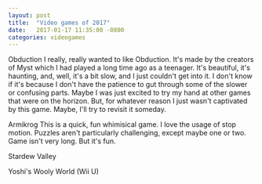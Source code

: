 ```yaml
---
layout: post
title:  "Video games of 2017"
date:   2017-01-17 11:35:00 -0800
categories: videogames
---
```


Obduction
I really, really wanted to like Obduction. It's made by the creators of Myst which I had played a long time ago as a teenager. It's beautiful, it's haunting, and, well, it's a bit slow, and I just couldn't get into it. I don't know if it's because I don't have the patience to gut through some of the slower or confusing parts. Maybe I was just excited to try my hand at other games that were on the horizon. But, for whatever reason I just wasn't captivated by this game. Maybe, I'll try to revisit it someday.

Armikrog
This is a quick, fun whimisical game. I love the usage of stop motion. Puzzles aren't particularly challenging, except maybe one or two. Game isn't very long. But it's fun.

Stardew Valley

Yoshi's Wooly World (Wii U)